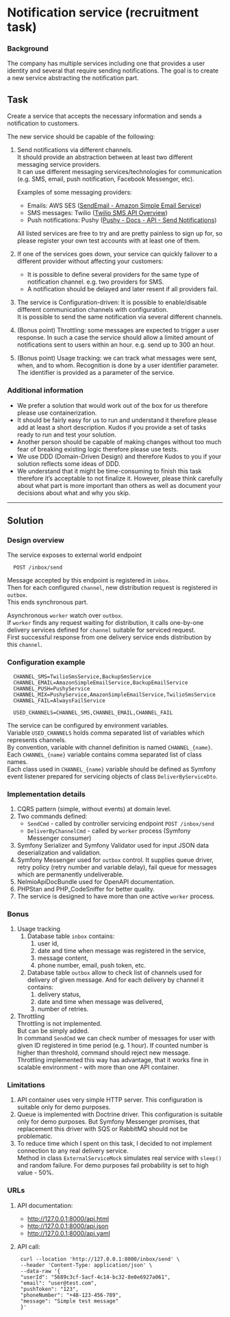 # Notification service (recruitment task)

### Background

The company has multiple services including one that provides a user identity and several that require sending notifications. The goal is to create a new service abstracting the notification part.

## Task

Create a service that accepts the necessary information and sends a notification to customers.

The new service should be capable of the following:

1. Send notifications via different channels.\
   It should provide an abstraction between at least two different messaging service providers.\
   It can use different messaging services/technologies for communication (e.g. SMS, email, push notification, Facebook Messenger, etc).

    Examples of some messaging providers:
   *    Emails: AWS SES ([SendEmail - Amazon Simple Email Service](https://docs.aws.amazon.com/ses/latest/APIReference/API_SendEmail.html))
   *    SMS messages: Twilio ([Twilio SMS API Overview](https://www.twilio.com/docs/sms/api))
   *    Push notifications: Pushy ([Pushy - Docs - API - Send Notifications](https://pushy.me/docs/api/send-notifications))

   All listed services are free to try and are pretty painless to sign up for, so please register your own test accounts with at least one of them.


2. If one of the services goes down, your service can quickly failover to a different provider without affecting your customers:

   * It is possible to define several providers for the same type of notification channel. e.g. two providers for SMS.
   * A notification should be delayed and later resent if all providers fail.


3. The service is Configuration-driven: It is possible to enable/disable different communication channels with configuration.\
It is possible to send the same notification via several different channels.


4. (Bonus point) Throttling: some messages are expected to trigger a user response. In such a case the service should allow a limited amount of notifications sent to users within an hour. e.g. send up to 300 an hour.


5. (Bonus point) Usage tracking: we can track what messages were sent, when, and to whom. Recognition is done by a user identifier parameter. The identifier is provided as a parameter of the service.

### Additional information

* We prefer a solution that would work out of the box for us therefore please use containerization.
* It should be fairly easy for us to run and understand it therefore please add at least a short description. Kudos if you provide a set of tasks ready to run and test your solution.
* Another person should be capable of making changes without too much fear of breaking existing logic therefore please use tests.
* We use DDD (Domain-Driven Design) and therefore Kudos to you if your solution reflects some ideas of DDD.
* We understand that it might be time-consuming to finish this task therefore it’s acceptable to not finalize it. However, please think carefully about what part is more important than others as well as document your decisions about what and why you skip.

------------------------------------------------------------

## Solution

### Design overview

The service exposes to external world endpoint

      POST /inbox/send

Message accepted by this endpoint is registered in `inbox`.\
Then for each configured `channel`, new distribution request is registered in `outbox`.\
This ends synchronous part.

Asynchronous `worker` watch over `outbox`.\
If `worker` finds any request waiting for distribution, it calls one-by-one delivery services defined for `channel` suitable for serviced request.\
First successful response from one delivery service ends distribution by this `channel`.

### Configuration example

      CHANNEL_SMS=TwilioSmsService,BackupSmsService
      CHANNEL_EMAIL=AmazonSimpleEmailService,BackupEmailService
      CHANNEL_PUSH=PushyService
      CHANNEL_MIX=PushyService,AmazonSimpleEmailService,TwilioSmsService
      CHANNEL_FAIL=AlwaysFailService

      USED_CHANNELS=CHANNEL_SMS,CHANNEL_EMAIL,CHANNEL_FAIL

The service can be configured by environment variables.\
Variable `USED_CHANNELS` holds comma separated list of variables which represents channels.\
By convention, variable with channel definition is named `CHANNEL_{name}`.\
Each `CHANNEL_{name}` variable contains comma separated list of class names.\
Each class used in `CHANNEL_{name}` variable should be defined as Symfony event listener prepared for servicing objects of class `DeliverByServiceDto`.

### Implementation details

1. CQRS pattern (simple, without events) at domain level.
2. Two commands defined:
   * `SendCmd` - called by controller servicing endpoint `POST /inbox/send`
   * `DeliverByChannelCmd` - called by `worker` process (Symfony Messenger consumer) 
3. Symfony Serializer and Symfony Validator used for input JSON data deserialization and validation.
4. Symfony Messenger used for `outbox` control. It supplies queue driver, retry policy (retry number and variable delay), fail queue for messages which are permanently undeliverable.
5. NelmioApiDocBundle used for OpenAPI documentation.
6. PHPStan and PHP_CodeSniffer for better quality.
7. The service is designed to have more than one active `worker` process.

### Bonus

1. Usage tracking
   1. Database table `inbox` contains:
      1. user id,
      2. date and time when message was registered in the service,
      3. message content,
      4. phone number, email, push token, etc.
   2. Database table `outbox` allow to check list of channels used for delivery of given message. And for each delivery by channel it contains:
      1. delivery status,
      2. date and time when message was delivered,
      3. number of retries.
2. Throttling\
Throttling is not implemented.\
But can be simply added.\
In command `SendCmd` we can check number of messages for user with given ID registered in time period (e.g. 1 hour). If counted number is higher than threshold, command should reject new message.\
Throttling implemented this way has advantage, that it works fine in scalable environment - with more than one API container. 

### Limitations

1. API container uses very simple HTTP server. This configuration is suitable only for demo purposes.
2. Queue is implemented with Doctrine driver. This configuration is suitable only for demo purposes. But Symfony Messenger promises, that replacement this driver with SQS or RabbitMQ should not be problematic.
3. To reduce time which I spent on this task, I decided to not implement connection to any real delivery service.\
Method in class `ExternalServiceMock` simulates real service with `sleep()` and random failure. For demo purposes fail probability is set to high value - 50%.

### URLs

1. API documentation: 
   * http://127.0.0.1:8000/api.html
   * http://127.0.0.1:8000/api.json
   * http://127.0.0.1:8000/api.yaml
2. API call:

        curl --location 'http://127.0.0.1:8000/inbox/send' \
        --header 'Content-Type: application/json' \
        --data-raw '{
        "userId": "5689c3cf-5acf-4c14-bc32-8e0e6927a061",
        "email": "user@test.com",
        "pushToken": "123",
        "phoneNumber": "+48-123-456-789",
        "message": "Simple test message"
        }'
